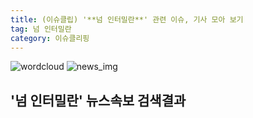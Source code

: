 ```yaml
---
title: (이슈클립) '**넘 인터밀란**' 관련 이슈, 기사 모아 보기
tag: 넘 인터밀란
category: 이슈클리핑
---
```

![wordcloud](https://s3.ap-northeast-2.amazonaws.com/lyrics101-wordcloud/2018-09-19-1537287390.png)
![news_img](https://user-images.githubusercontent.com/42597476/44507050-1206f400-a6e4-11e8-8d98-7ffbfebb353f.png)
## **'**넘 인터밀란**'** 뉴스속보 검색결과

